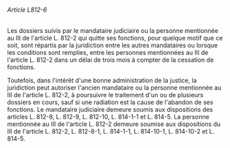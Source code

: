 ###### Article L812-6

Les dossiers suivis par le mandataire judiciaire ou la personne mentionnée au III de l'article L. 812-2 qui quitte ses fonctions, pour quelque motif que ce soit, sont répartis par la juridiction entre les autres mandataires ou lorsque les conditions sont remplies, entre les personnes mentionnées au III de l'article L. 812-2 dans un délai de trois mois à compter de la cessation de fonctions.

Toutefois, dans l'intérêt d'une bonne administration de la justice, la juridiction peut autoriser l'ancien mandataire ou la personne mentionnée au III de l'article L. 812-2, à poursuivre le traitement d'un ou de plusieurs dossiers en cours, sauf si une radiation est la cause de l'abandon de ses fonctions. Le mandataire judiciaire demeure soumis aux dispositions des articles L. 812-8, L. 812-9, L. 812-10, L. 814-1-1 et L. 814-5. La personne mentionnée au III de l'article L. 812-2 demeure soumise aux dispositions du III de l'article L. 812-2, L. 812-8-1, L. 814-1-1, L. 814-10-1, L. 814-10-2 et L. 814-5.

